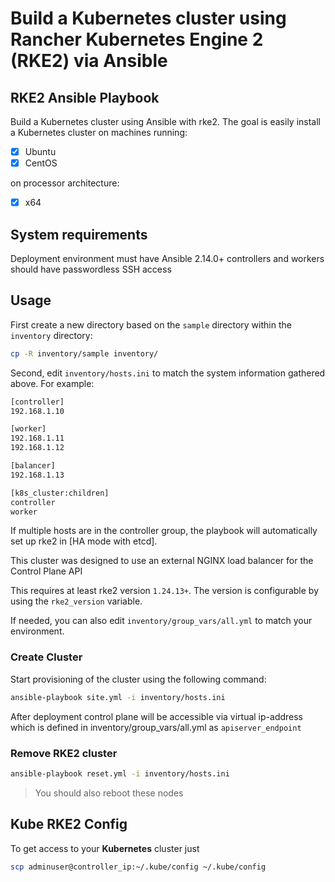 # Build a Kubernetes cluster using Rancher Kubernetes Engine 2 (RKE2) via Ansible

## RKE2 Ansible Playbook

Build a Kubernetes cluster using Ansible with rke2. The goal is easily install a Kubernetes cluster on machines running:

- [X] Ubuntu
- [X] CentOS 

on processor architecture:

- [X] x64

## System requirements

Deployment environment must have Ansible 2.14.0+
controllers and workers should have passwordless SSH access

## Usage

First create a new directory based on the `sample` directory within the `inventory` directory:

```bash
cp -R inventory/sample inventory/
```

Second, edit `inventory/hosts.ini` to match the system information gathered above. For example:

```bash
[controller]
192.168.1.10

[worker]
192.168.1.11
192.168.1.12

[balancer]
192.168.1.13

[k8s_cluster:children]
controller
worker
```

If multiple hosts are in the controller group, the playbook will automatically set up rke2 in [HA mode with etcd].

This cluster was designed to use an external NGINX load balancer for the Control Plane API

This requires at least rke2 version `1.24.13+`. The version is configurable by using the `rke2_version` variable.

If needed, you can also edit `inventory/group_vars/all.yml` to match your environment.

### Create Cluster

Start provisioning of the cluster using the following command:

```bash
ansible-playbook site.yml -i inventory/hosts.ini
```

After deployment control plane will be accessible via virtual ip-address which is defined in inventory/group_vars/all.yml as `apiserver_endpoint`

### Remove RKE2 cluster

```bash
ansible-playbook reset.yml -i inventory/hosts.ini
```

>You should also reboot these nodes 

## Kube RKE2 Config

To get access to your **Kubernetes** cluster just

```bash
scp adminuser@controller_ip:~/.kube/config ~/.kube/config
```
